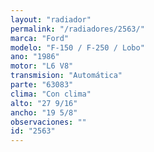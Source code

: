```yaml
---
layout: "radiador"
permalink: "/radiadores/2563/"
marca: "Ford"
modelo: "F-150 / F-250 / Lobo"
ano: "1986"
motor: "L6 V8"
transmision: "Automática"
parte: "63083"
clima: "Con clima"
alto: "27 9/16"
ancho: "19 5/8"
observaciones: ""
id: "2563"
---
```


